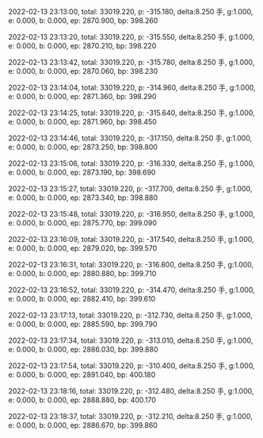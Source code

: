 2022-02-13 23:13:00, total: 33019.220, p: -315.180, delta:8.250 手, g:1.000, e: 0.000, b: 0.000, ep: 2870.900, bp: 398.260

2022-02-13 23:13:20, total: 33019.220, p: -315.550, delta:8.250 手, g:1.000, e: 0.000, b: 0.000, ep: 2870.210, bp: 398.220

2022-02-13 23:13:42, total: 33019.220, p: -315.780, delta:8.250 手, g:1.000, e: 0.000, b: 0.000, ep: 2870.060, bp: 398.230

2022-02-13 23:14:04, total: 33019.220, p: -314.960, delta:8.250 手, g:1.000, e: 0.000, b: 0.000, ep: 2871.360, bp: 398.290

2022-02-13 23:14:25, total: 33019.220, p: -315.640, delta:8.250 手, g:1.000, e: 0.000, b: 0.000, ep: 2871.960, bp: 398.450

2022-02-13 23:14:46, total: 33019.220, p: -317.150, delta:8.250 手, g:1.000, e: 0.000, b: 0.000, ep: 2873.250, bp: 398.800

2022-02-13 23:15:06, total: 33019.220, p: -316.330, delta:8.250 手, g:1.000, e: 0.000, b: 0.000, ep: 2873.190, bp: 398.690

2022-02-13 23:15:27, total: 33019.220, p: -317.700, delta:8.250 手, g:1.000, e: 0.000, b: 0.000, ep: 2873.340, bp: 398.880

2022-02-13 23:15:48, total: 33019.220, p: -316.950, delta:8.250 手, g:1.000, e: 0.000, b: 0.000, ep: 2875.770, bp: 399.090

2022-02-13 23:16:09, total: 33019.220, p: -317.540, delta:8.250 手, g:1.000, e: 0.000, b: 0.000, ep: 2879.020, bp: 399.570

2022-02-13 23:16:31, total: 33019.220, p: -316.800, delta:8.250 手, g:1.000, e: 0.000, b: 0.000, ep: 2880.880, bp: 399.710

2022-02-13 23:16:52, total: 33019.220, p: -314.470, delta:8.250 手, g:1.000, e: 0.000, b: 0.000, ep: 2882.410, bp: 399.610

2022-02-13 23:17:13, total: 33019.220, p: -312.730, delta:8.250 手, g:1.000, e: 0.000, b: 0.000, ep: 2885.590, bp: 399.790

2022-02-13 23:17:34, total: 33019.220, p: -313.010, delta:8.250 手, g:1.000, e: 0.000, b: 0.000, ep: 2886.030, bp: 399.880

2022-02-13 23:17:54, total: 33019.220, p: -310.400, delta:8.250 手, g:1.000, e: 0.000, b: 0.000, ep: 2891.040, bp: 400.180

2022-02-13 23:18:16, total: 33019.220, p: -312.480, delta:8.250 手, g:1.000, e: 0.000, b: 0.000, ep: 2888.880, bp: 400.170

2022-02-13 23:18:37, total: 33019.220, p: -312.210, delta:8.250 手, g:1.000, e: 0.000, b: 0.000, ep: 2886.670, bp: 399.860
